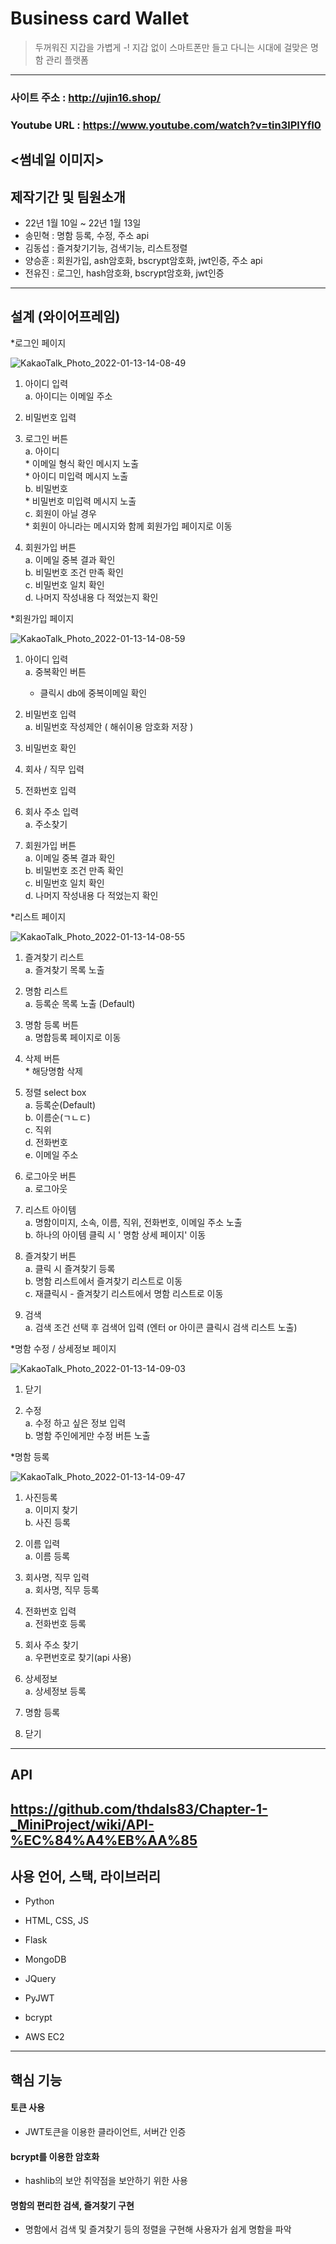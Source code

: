# Business card Wallet
>두꺼워진 지갑을 가볍게 -!
>지갑 없이 스마트폰만 들고 다니는 시대에 걸맞은
>명함 관리 플랫폼
-----------
### 사이트 주소 : http://ujin16.shop/
### Youtube URL : https://www.youtube.com/watch?v=tin3lPlYfI0
<썸네일 이미지>
------------
## 제작기간 및 팀원소개
* 22년 1월 10일 ~ 22년 1월 13일
* 송민혁 : 명함 등록, 수정, 주소 api
* 김동섭 : 즐겨찾기기능, 검색기능, 리스트정렬
* 양승훈 : 회원가입, ash암호화, bscrypt암호화, jwt인증, 주소 api
* 전유진 : 로그인, hash암호화, bscrypt암호화, jwt인증
------------
## 설계 (와이어프레임)

*로그인 페이지

![KakaoTalk_Photo_2022-01-13-14-08-49](https://user-images.githubusercontent.com/94890646/149269565-90385610-4b02-488b-94cc-e293e4539792.jpeg)


  1. 아이디 입력  
    a. 아이디는 이메일 주소  
      
  2. 비밀번호 입력  
    
  6. 로그인 버튼  
    a. 아이디  
	* 이메일 형식 확인 메시지 노출  
	* 아이디 미입력 메시지 노출  
   b. 비밀번호  
	* 비밀번호 미입력 메시지 노출  
  c. 회원이 아닐 경우  
	* 회원이 아니라는 메시지와 함께 회원가입 페이지로 이동  
        
  7. 회원가입 버튼   
    a. 이메일 중복 결과 확인  
    b. 비밀번호 조건 만족 확인  
    c. 비밀번호 일치 확인  
    d. 나머지 작성내용 다 적었는지 확인  
  
  
  
  
  
*회원가입 페이지
  
![KakaoTalk_Photo_2022-01-13-14-08-59](https://user-images.githubusercontent.com/94890646/149269620-2443a3fe-1a45-45fb-8b26-28f2e73d7397.jpeg)

  
  1. 아이디 입력  
    a. 중복확인 버튼  
      * 클릭시 db에 중복이메일 확인  
      
  2. 비밀번호 입력  
    a. 비밀번호 작성제안 ( 해쉬이용 암호화 저장 )  
    
  3. 비밀번호 확인  
        
  4. 회사 / 직무 입력  
  
  5. 전화번호 입력  
    
  6. 회사 주소 입력  
    a. 주소찾기  
      
  7. 회원가입 버튼   
    a. 이메일 중복 결과 확인  
    b. 비밀번호 조건 만족 확인  
    c. 비밀번호 일치 확인  
    d. 나머지 작성내용 다 적었는지 확인  
  
  
  
  
  
*리스트 페이지  
  
![KakaoTalk_Photo_2022-01-13-14-08-55](https://user-images.githubusercontent.com/94890646/149270534-5df78484-69c3-4cf6-a600-8809fe9d843a.jpeg)
  
  1. 즐겨찾기 리스트  
    a. 즐겨찾기 목록 노출  
      
  2. 명함 리스트  
    a. 등록순 목록 노출 (Default)  
    
  3. 명함 등록 버튼  
    a. 명합등록 페이지로 이동  
        
  4. 삭제 버튼  
    * 해당명함 삭제  
      
  5. 정렬 select box  
    a. 등록순(Default)  
    b. 이름순(ㄱㄴㄷ)  
    c. 직위  
    d. 전화번호  
    e. 이메일 주소  
      
  6. 로그아웃 버튼  
    a. 로그아웃  
      
  7. 리스트 아이템  
    a. 명함이미지, 소속, 이름, 직위, 전화번호, 이메일 주소 노출  
    b. 하나의 아이템 클릭 시 ' 명함 상세 페이지' 이동  
      
  8. 즐겨찾기 버튼  
    a. 클릭 시 즐겨찾기 등록  
    b. 명함 리스트에서 즐겨찾기 리스트로 이동  
    c. 재클릭시 - 즐겨찾기 리스트에서 명함 리스트로 이동  
      
  9. 검색  
    a. 검색 조건 선택 후 검색어 입력 (엔터 or 아이콘 클릭시 검색 리스트 노출)  
  
  
  
  
  

*명함 수정 / 상세정보 페이지  
  
![KakaoTalk_Photo_2022-01-13-14-09-03](https://user-images.githubusercontent.com/94890646/149270902-60508c64-7574-4316-840f-2bb551322ab8.jpeg)
  

  1. 닫기  
    
  3. 수정  
    a. 수정 하고 싶은 정보 입력  
    b. 명함 주인에게만 수정 버튼 노출  
     
     
     
     
     
*명함 등록  
  
![KakaoTalk_Photo_2022-01-13-14-09-47](https://user-images.githubusercontent.com/94890646/149270919-8ece9e8c-6785-47a6-a5f6-f96bc225e73a.jpeg)
  

  1. 사진등록  
    a. 이미지 찾기  
    b. 사진 등록  
      
  2. 이름 입력  
    a. 이름 등록  
     
  3. 회사명, 직무 입력  
    a. 회사명, 직무 등록  
        
  4. 전화번호 입력  
    a. 전화번호 등록  
      
  5. 회사 주소 찾기  
    a. 우편번호로 찾기(api 사용)  
      
  6. 상세정보  
    a. 상세정보 등록  
      
  7. 명함 등록  
  
  8. 닫기  
        
 -------------
 ## API
 https://github.com/thdals83/Chapter-1-_MiniProject/wiki/API-%EC%84%A4%EB%AA%85
---------------

## 사용 언어, 스택, 라이브러리
- Python 
- HTML, CSS, JS

- Flask
- MongoDB
- JQuery
- PyJWT 
- bcrypt
- AWS EC2 
	
--------------

## 핵심 기능
#### 토큰  사용
- JWT토큰을 이용한 클라이언트, 서버간 인증

#### bcrypt를 이용한 암호화
- hashlib의 보안 취약점을 보안하기 위한 사용

#### 명함의 편리한 검색, 즐겨찾기 구현
- 명함에서 검색 및 즐겨찾기 등의 정렬을 구현해 사용자가 쉽게 명함을 파악
